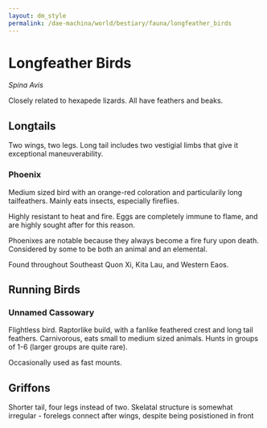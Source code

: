 ```yaml
---
layout: dm_style
permalink: /dae-machina/world/bestiary/fauna/longfeather_birds
---
```


# Longfeather Birds
*Spina Avis*

Closely related to hexapede lizards. All have feathers and beaks.

## Longtails 

Two wings, two legs. 
Long tail includes two vestigial limbs that give it exceptional maneuverability.

### Phoenix

Medium sized bird with an orange-red coloration and particularily long tailfeathers.
Mainly eats insects, especially fireflies.

Highly resistant to heat and fire.
Eggs are completely immune to flame, and are highly sought after for this reason.

Phoenixes are notable because they always become a fire fury upon death.
Considered by some to be both an animal and an elemental.

Found throughout Southeast Quon Xi, Kita Lau, and Western Eaos.

## Running Birds

### Unnamed Cassowary
Flightless bird. Raptorlike build, with a fanlike feathered crest and long tail feathers.
Carnivorous, eats small to medium sized animals. Hunts in groups of 1-6 (larger groups are quite rare). 

Occasionally used as fast mounts.



## Griffons

Shorter tail, four legs instead of two.
Skelatal structure is somewhat irregular - forelegs connect after wings, despite being posistioned in front